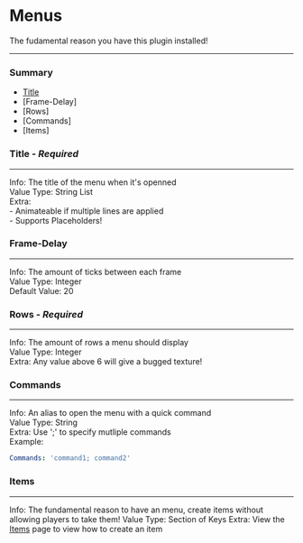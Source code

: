 # Menus #
The fudamental reason you have this plugin installed!
***
### Summary ###
  - [Title](#title)
  - [Frame-Delay]
  - [Rows]
  - [Commands]
  - [Items]

### Title - *Required*
***
Info: The title of the menu when it's openned  
Value Type: String List  
Extra:  
 \- Animateable if multiple lines are applied  
 \- Supports Placeholders!

### Frame-Delay ###
***
Info: The amount of ticks between each frame  
Value Type: Integer  
Default Value: 20

### Rows - *Required*
***
Info: The amount of rows a menu should display  
Value Type: Integer  
Extra: Any value above 6 will give a bugged texture!

### Commands ###
***
Info: An alias to open the menu with a quick command  
Value Type: String  
Extra: Use ';' to specify mutliple commands  
Example:
```yaml
Commands: 'command1; command2'
```

### Items ###
***
Info: The fundamental reason to have an menu, create items without allowing players to take them!
Value Type: Section of Keys
Extra: View the [Items](items.md) page to view how to create an item
